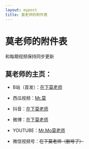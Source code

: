 ```yaml
---
layout: mypost
title: 莫老师的附件表
---
```

# 莫老师的附件表

和每期视频保持同步更新

## 莫老师的主页：

- B站（首发）：[在下莫老师](https://space.bilibili.com/1995424953)

- 西瓜视频：[Mr.莫](https://www.ixigua.com/home/303878777609358)

- 抖音：[在下莫老师](https://v.douyin.com/MYjf1JM/)

- 微博：[在下莫老师](https://weibo.com/u/7826133162)

- YOUTUBE：[Mr.Mo莫老师](https://www.youtube.com/channel/UCAbLQp7cSr_hdPfr_Pe1S_g/)

- 微信视频号：~~在下莫老师（删号了）~~